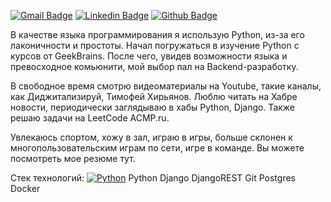 <p dir="auto"><a href="mailto:ovo.aroyan@mail.ru"><img src="https://camo.githubusercontent.com/4d0396aa4d1ae140105c0dc6cb0f399161fcbba6aa50a3a79cc38616d60332ce/68747470733a2f2f696d672e736869656c64732e696f2f62616467652f2d64656e7369766b6f323330364079616e6465782e72752d6331343433383f7374796c653d666c6174266c6f676f3d476d61696c266c6f676f436f6c6f723d7768697465266c696e6b3d6d61696c746f3a64656e7369766b6f323330364079616e6465782e7275" alt="Gmail Badge" data-canonical-src="https://img.shields.io/badge/-densivko2306@yandex.ru-c14438?style=flat&amp;logo=Gmail&amp;logoColor=white&amp;link=mailto:densivko2306@yandex.ru" style="max-width: 100%;"></a>
<a href="https://www.linkedin.com/in/hovhannes-haroyan-63203a236/" rel="nofollow"><img src="https://camo.githubusercontent.com/1265102505012a341cd86fa0d3a17565dba77974be09729120b0c551986cd5a6/68747470733a2f2f696d672e736869656c64732e696f2f62616467652f2d64656e69737369766b6f2d3030373262313f7374796c653d666c6174266c6f676f3d4c696e6b6564696e266c6f676f436f6c6f723d7768697465266c696e6b3d68747470733a2f2f7777772e6c696e6b6564696e2e636f6d2f696e2f64656e69737369766b6f2f" alt="Linkedin Badge" data-canonical-src="https://img.shields.io/badge/-denissivko-0072b1?style=flat&amp;logo=Linkedin&amp;logoColor=white&amp;link=https://www.linkedin.com/in/denissivko/" style="max-width: 100%;"></a> <a href="https://github.com/Hovo-93"><img src="https://camo.githubusercontent.com/bd193a85ffcb890fda6f3f53c2ff62f2c0e8b2ccff081543288066776c9903ca/68747470733a2f2f696d672e736869656c64732e696f2f62616467652f2d44656e69735369766b6f2d677265793f7374796c653d666c6174266c6f676f3d676974687562266c6f676f436f6c6f723d7768697465266c696e6b3d68747470733a2f2f6769746875622e636f6d2f44656e69735369766b6f2f" alt="Github Badge" data-canonical-src="https://img.shields.io/badge/grey?style=flat&amp;logo=github&amp;logoColor=white&amp;link=https://github.com/Hovo-93 style="max-width: 100%;"></a> </p>
В качестве языка программирования я использую Python, из-за его лаконичности и простоты. Начал погружаться в изучение Python с курсов от 
GeekBrains. После чего, увидев возможности языка и превосходное комьюнити, мой выбор пал на Backend-разработку.

В свободное время смотрю видеоматериалы на Youtube, такие каналы, как Диджитализируй, Тимофей Хирьянов. Люблю читать на Хабре новости, периодически заглядываю в хабы Python, Django. Также решаю задачи на LeetCode ACMP.ru.

Увлекаюсь спортом, хожу в зал, играю в игры, больше склонен к многопользовательским играм по сети, игре в команде. 
Вы можете посмотреть мое резюме тут.

Стек технологий:
<a target="_blank" rel="noopener noreferrer nofollow" href="https://camo.githubusercontent.com/a1b2dac5667822ee0d98ae6d799da61987fd1658dfeb4d2ca6e3c99b1535ebd8/68747470733a2f2f696d672e736869656c64732e696f2f62616467652f707974686f6e2d3336373041303f7374796c653d666f722d7468652d6261646765266c6f676f3d707974686f6e266c6f676f436f6c6f723d666664643534"><img src="https://camo.githubusercontent.com/a1b2dac5667822ee0d98ae6d799da61987fd1658dfeb4d2ca6e3c99b1535ebd8/68747470733a2f2f696d672e736869656c64732e696f2f62616467652f707974686f6e2d3336373041303f7374796c653d666f722d7468652d6261646765266c6f676f3d707974686f6e266c6f676f436f6c6f723d666664643534" alt="Python" data-canonical-src="https://img.shields.io/badge/python-3670A0?style=for-the-badge&amp;logo=python&amp;logoColor=ffdd54" style="max-width: 100%;"></a>
Python Django DjangoREST Git Postgres Docker
